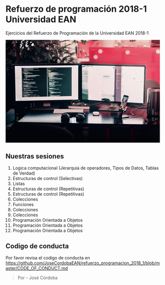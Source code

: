 # Refuerzo de programación 2018-1 Universidad EAN
Ejercicios del Refuerzo de Programación de la Universidad EAN 2018-1

<p align="center">
  <img src="https://github.com/JoseCordobaEAN/refuerzo_programacion_2018_1/blob/master/computer.jpg?raw=true" alt="Coding home"/>
</p>

## Nuestras sesiones

1. Logica computacional (Jerarquía de operadores, Tipos de Datos, Tablas de Verdad)
2. Estructuras de control (Selectivas)
3. Listas
4. Estructuras de control (Repetitivas)
5. Estructuras de control (Repetitivas)
6. Colecciones
7. Funciones
8. Colecciones
9. Colecciones
10. Programación Orientada a Objetos
11. Programación Orientada a Objetos
12. Programación Orientada a Objetos

## Codigo de conducta
Por favor revisa el codigo de conducta en https://github.com/JoseCordobaEAN/refuerzo_programacion_2018_1/blob/master/CODE_OF_CONDUCT.md



>Por - José Córdoba



